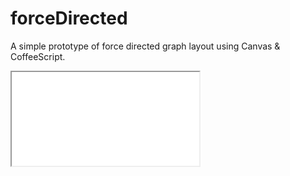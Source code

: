 forceDirected
=============

A simple prototype of force directed graph layout using Canvas &amp; CoffeeScript.

<iframe src="demo.html"></iframe>

